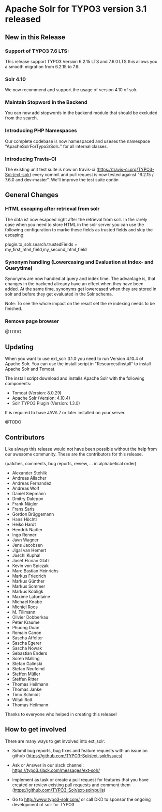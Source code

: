 # Apache Solr for TYPO3 version 3.1 released

## New in this Release

### Support of TYPO3 7.6 LTS:

This release support TYPO3 Version 6.2.15 LTS and 7.6.0 LTS this allows you a smooth migration from 6.2.15 to 7.6.

### Solr 4.10

We now recommend and support the usage of version 4.10 of solr.

### Maintain Stopword in the Backend

You can now add stopwords in the backend module that should be excluded from the search.

### Introducing PHP Namespaces

Our complete codebase is now namespaced and useses the namespace "ApacheSolrForTypo3\Solr\.." for all internal classes.

### Introducing Travis-CI

The existing unit test suite is now on travis-ci (https://travis-ci.org/TYPO3-Solr/ext-solr) every commit and pull request is now tested against "6.2.15 / 7.6.0 and dev-master". We'll improve the test suite contin

## General Changes

### HTML escaping after retrieval from solr

The data ist now esapced right after the retrieval from solr. In the rarely case when you need to store HTML in the solr
server you can use the following configuration to marke these fields as trusted fields and skip the escaping:

plugin.tx_solr.search.trustedFields = my_first_html_field,my_second_html_field

### Synonym handling (Lowercasing and Evaluation at Index- and Querytime)

Synonyms are now handled at query and index time. The advantage is, that changes in the backend allready have an effect
when they have been added. At the same time, synonyms get lowercased when they are stored in solr and before they get
evaluated in the Solr schema.

Note: To see the whole impact on the result set the re indexing needs to be finished.

### Remove page browser

@TODO

## Updating

When you want to use ext_solr 3.1.0 you need to run Version 4.10.4 of Apache Solr. You can use the install script
in "Resources/Install" to install Apache Solr and Tomcat.

The install script download and installs Apache Solr with the following components:

* Tomcat (Version: 8.0.29)
* Apache Solr (Version: 4.10.4)
* Solr TYPO3 Plugin (Version: 1.3.0)

It is required to have JAVA 7 or later installed on your server.

@TODO

## Contributors

Like always this release would not have been possible without the help from our awesome community. These are the contributors for this release.

(patches, comments, bug reports, review, ... in alphabetical order)

* Alexander Stehlik
* Andreas Allacher
* Andreas Fernandez
* Andreas Wolf
* Daniel Siepmann
* Dmitry Dulepov
* Frank Nägler
* Frans Saris
* Gordon Brüggemann
* Hans Höchtl
* Heiko Hardt
* Hendrik Nadler
* Ingo Renner
* Javn Wagner
* Jens Jacobsen
* Jigal van Hemert
* Joschi Kuphal
* Josef Florian Glatz
* Kevin von Spiczak
* Marc Bastian Heinrichs
* Markus Friedrich
* Markus Günther
* Markus Sommer
* Markus Kobligk
* Maxime Lafontaine
* Michael Knabe
* Michiel Roos
* M. Tillmann
* Olivier Dobberkau
* Peter Kraume
* Phuong Doan
* Romain Canon
* Sascha Affolter
* Sascha Egerer
* Sascha Nowak
* Sebastian Enders
* Soren Malling
* Stefan Galinski
* Stefan Neufeind
* Steffen Müller
* Steffen Ritter
* Thomas Heilmann
* Thomas Janke
* Timo Schmidt
* Witali Rott
* Thomas Heilmann

Thanks to everyone who helped in creating this release!

## How to get involved

There are many ways to get involved into ext_solr:

* Submit bug reports, bug fixes and feature requests with an issue on github (https://github.com/TYPO3-Solr/ext-solr/issues)

* Ask or Answer in our slack channel: https://typo3.slack.com/messages/ext-solr/

* Implement as task or create a pull request for features that you have created or review existing pull requests and comment them (https://github.com/TYPO3-Solr/ext-solr/pulls)

* Go to http://www.typo3-solr.com/ or call DKD to sponsor the ongoing development of solr for TYPO3

